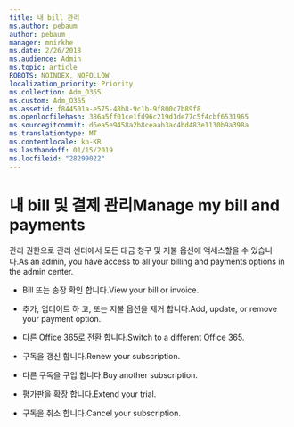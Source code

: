 ```yaml
---
title: 내 bill 관리
ms.author: pebaum
author: pebaum
manager: mnirkhe
ms.date: 2/26/2018
ms.audience: Admin
ms.topic: article
ROBOTS: NOINDEX, NOFOLLOW
localization_priority: Priority
ms.collection: Adm_O365
ms.custom: Adm_O365
ms.assetid: f844501a-e575-48b8-9c1b-9f800c7b89f8
ms.openlocfilehash: 386a5ff01ce1fd96c219d1de77c5f4cbf6531965
ms.sourcegitcommit: d6ea5e9458a2b8ceaab3ac4bd483e1130b9a398a
ms.translationtype: MT
ms.contentlocale: ko-KR
ms.lasthandoff: 01/15/2019
ms.locfileid: "28299022"
---
```

# <a name="manage-my-bill-and-payments"></a><span data-ttu-id="0a8fc-102">내 bill 및 결제 관리</span><span class="sxs-lookup"><span data-stu-id="0a8fc-102">Manage my bill and payments</span></span>

<span data-ttu-id="0a8fc-103">관리 권한으로 관리 센터에서 모든 대금 청구 및 지불 옵션에 액세스할을 수 있습니다.</span><span class="sxs-lookup"><span data-stu-id="0a8fc-103">As an admin, you have access to all your billing and payments options in the admin center.</span></span>
  
- <span data-ttu-id="0a8fc-104">Bill 또는 송장 확인 합니다.</span><span class="sxs-lookup"><span data-stu-id="0a8fc-104">View your bill or invoice.</span></span>
    
- <span data-ttu-id="0a8fc-105">추가, 업데이트 하 고, 또는 지불 옵션을 제거 합니다.</span><span class="sxs-lookup"><span data-stu-id="0a8fc-105">Add, update, or remove your payment option.</span></span>
    
- <span data-ttu-id="0a8fc-106">다른 Office 365로 전환 합니다.</span><span class="sxs-lookup"><span data-stu-id="0a8fc-106">Switch to a different Office 365.</span></span>
    
- <span data-ttu-id="0a8fc-107">구독을 갱신 합니다.</span><span class="sxs-lookup"><span data-stu-id="0a8fc-107">Renew your subscription.</span></span>
    
- <span data-ttu-id="0a8fc-108">다른 구독을 구입 합니다.</span><span class="sxs-lookup"><span data-stu-id="0a8fc-108">Buy another subscription.</span></span>
    
- <span data-ttu-id="0a8fc-109">평가판을 확장 합니다.</span><span class="sxs-lookup"><span data-stu-id="0a8fc-109">Extend your trial.</span></span>
    
- <span data-ttu-id="0a8fc-110">구독을 취소 합니다.</span><span class="sxs-lookup"><span data-stu-id="0a8fc-110">Cancel your subscription.</span></span>
    

